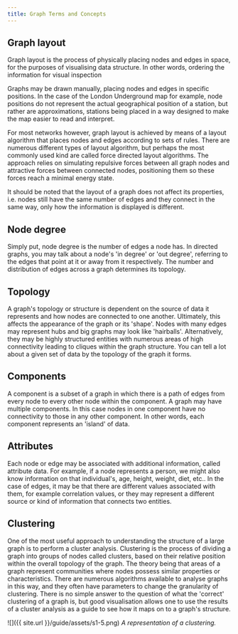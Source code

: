 ```yaml
---
title: Graph Terms and Concepts
---
```


## Graph layout
Graph layout is the process of physically placing nodes and edges in space, for the purposes of visualising data structure. In other words, ordering the information for visual inspection

Graphs may be drawn manually, placing nodes and edges in specific positions. In the case of the London Underground map for example, node positions do not represent the actual geographical position of a station, but rather are approximations, stations being placed in a way designed to make the map easier to read and interpret.

For most networks however, graph layout is achieved by means of a layout algorithm that places nodes and edges according to sets of rules. There are numerous different types of layout algorithm, but perhaps the most commonly used kind are called force directed layout algorithms. The approach relies on simulating repulsive forces between all graph nodes and attractive forces between connected nodes, positioning them so these forces reach a minimal energy state.

It should be noted that the layout of a graph does not affect its properties, i.e. nodes still have the same number of edges and they connect in the same way, only how the information is displayed is different.

## Node degree

Simply put, node degree is the number of edges a node has. In directed graphs, you may talk about a node's 'in degree' or 'out degree', referring to the edges that point at it or away from it respectively. The number and distribution of edges across a graph determines its topology.

## Topology 

A graph's topology or structure is dependent on the source of data it represents and how nodes are connected to one another. Ultimately, this affects the appearance of the graph or its 'shape'. Nodes with many edges may represent hubs and big graphs may look like 'hairballs'. Alternatively, they may be highly structured entities with numerous areas of high connectivity leading to cliques within the graph structure. You can tell a lot about a given set of data by the topology of the graph it forms.

## Components

A component is a subset of a graph in which there is a path of edges from every node to every other node within the component. A graph may have multiple components. In this case nodes in one component have no connectivity to those in any other component. In other words, each component represents an 'island' of data.

## Attributes

Each node or edge may be associated with additional information, called attribute data. For example, if a node represents a person, we might also know information on that individual's, age, height, weight, diet, etc.. In the case of edges, it may be that there are different values associated with them, for example correlation values, or they may represent a different source or kind of information that connects two entities.

## Clustering

One of the most useful approach to understanding the structure of a large graph is to perform a cluster analysis. Clustering is the process of dividing a graph into groups of nodes called clusters, based on their relative position within the overall topology of the graph. The theory being that areas of a graph represent communities where nodes possess similar properties or characteristics. There are numerous algorithms available to analyse graphs in this way, and they often have parameters to change the granularity of clustering. There is no simple answer to the question of what the 'correct' clustering of a graph is, but good visualisation allows one to use the results of a cluster analysis as a guide to see how it maps on to a graph's structure.

![]({{ site.url }}/guide/assets/s1-5.png)
_A representation of a clustering._


